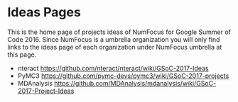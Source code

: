 # Ideas Pages

This is the home page of projects ideas of NumFocus for Google Summer of Code 2016.
Since NumFocus is a umbrella organization you will only find links to the ideas
page of each organization under NumFocus umbrella at this page.

- nteract https://github.com/nteract/nteract/wiki/GSoC-2017-Ideas
- PyMC3 https://github.com/pymc-devs/pymc3/wiki/GSoC-2017-projects
- MDAnalysis https://github.com/MDAnalysis/mdanalysis/wiki/GSoC-2017-Project-Ideas
